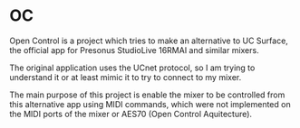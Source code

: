 # OC
Open Control is a project which tries to make an alternative to UC Surface, the official app for Presonus StudioLive 16RMAI and similar mixers.

The original application uses the UCnet protocol, so I am trying to understand it or at least mimic it to try to connect to my mixer.

The main purpose of this project is enable the mixer to be controlled from this alternative app using MIDI commands, which were not implemented on the MIDI ports of the mixer or AES70 (Open Control Aquitecture).
